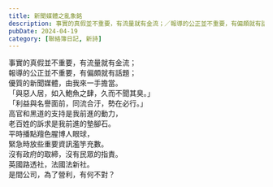 ```yaml
---
title: 新聞媒體之亂象銘
description: 事實的真假並不重要，有流量就有金流；／報導的公正並不重要，有偏頗就有話題；／優質的新聞媒體，由我來一手擔當。／「與惡人居，如入鮑魚之肆，久而不聞其臭。」／「利益與名譽面前，同流合汙，勢在必行。」／高官……
pubDate: 2024-04-19
category: [聯絡簿日記, 新詩]
---
```


事實的真假並不重要，有流量就有金流；  
報導的公正並不重要，有偏頗就有話題；  
優質的新聞媒體，由我來一手擔當。  
「與惡人居，如入鮑魚之肆，久而不聞其臭。」  
「利益與名譽面前，同流合汙，勢在必行。」  
高官和黑道的支持是我前進的動力，  
老百姓的訴求是我前進的墊腳石。  
平時播點羶色腥博人眼球，  
緊急時放些重要資訊濫竽充數。  
沒有政府的取締，沒有民眾的指責。  
英國路透社，法國法新社。  
是間公司，為了營利，有何不對？
